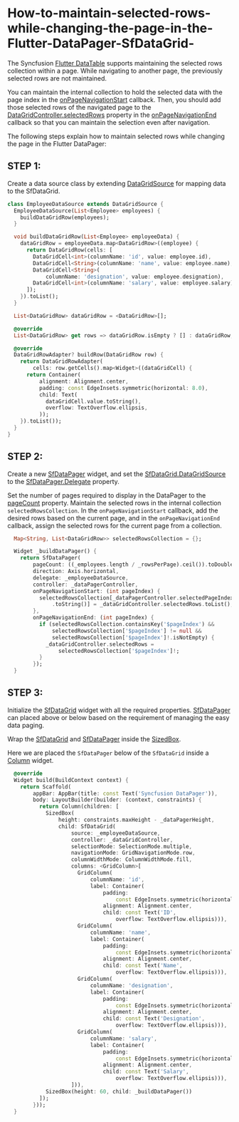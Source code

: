 # How-to-maintain-selected-rows-while-changing-the-page-in-the-Flutter-DataPager-SfDataGrid-

The Syncfusion [Flutter DataTable](https://help.syncfusion.com/flutter/datagrid/overview) supports maintaining the selected rows collection within a page. While navigating to another page, the previously selected rows are not maintained. 

You can maintain the internal collection to hold the selected data with the page index in the [onPageNavigationStart](https://pub.dev/documentation/syncfusion_flutter_datagrid/latest/datagrid/SfDataPager/onPageNavigationStart.html) callback. Then, you should add those selected rows of the navigated page to the [DataGridController.selectedRows](https://pub.dev/documentation/syncfusion_flutter_datagrid/latest/datagrid/DataGridController/selectedRows.html) property in the [onPageNavigationEnd](https://pub.dev/documentation/syncfusion_flutter_datagrid/latest/datagrid/SfDataPager/onPageNavigationEnd.html) callback so that you can maintain the selection even after navigation. 

The following steps explain how to maintain selected rows while changing the page in the Flutter DataPager:

## STEP 1: 
Create a data source class by extending [DataGridSource](https://pub.dev/documentation/syncfusion_flutter_datagrid/latest/datagrid/DataGridSource-class.html) for mapping data to the SfDataGrid.

```dart
class EmployeeDataSource extends DataGridSource {
  EmployeeDataSource(List<Employee> employees) {
    buildDataGridRow(employees);
  }

  void buildDataGridRow(List<Employee> employeeData) {
    dataGridRow = employeeData.map<DataGridRow>((employee) {
      return DataGridRow(cells: [
        DataGridCell<int>(columnName: 'id', value: employee.id),
        DataGridCell<String>(columnName: 'name', value: employee.name),
        DataGridCell<String>(
            columnName: 'designation', value: employee.designation),
        DataGridCell<int>(columnName: 'salary', value: employee.salary),
      ]);
    }).toList();
  }

  List<DataGridRow> dataGridRow = <DataGridRow>[];

  @override
  List<DataGridRow> get rows => dataGridRow.isEmpty ? [] : dataGridRow;

  @override
  DataGridRowAdapter? buildRow(DataGridRow row) {
    return DataGridRowAdapter(
        cells: row.getCells().map<Widget>((dataGridCell) {
      return Container(
          alignment: Alignment.center,
          padding: const EdgeInsets.symmetric(horizontal: 8.0),
          child: Text(
            dataGridCell.value.toString(),
            overflow: TextOverflow.ellipsis,
          ));
    }).toList());
  }
}
```
## STEP 2:

Create a new [SfDataPager](https://pub.dev/documentation/syncfusion_flutter_datagrid/latest/datagrid/SfDataPager/SfDataPager.html) widget, and set the [SfDataGrid.DataGridSource](https://pub.dev/documentation/syncfusion_flutter_datagrid/latest/datagrid/DataGridSource-class.html) to the [SfDataPager.Delegate](https://pub.dev/documentation/syncfusion_flutter_datagrid/latest/datagrid/SfDataPager/delegate.html) property.

Set the number of pages required to display in the DataPager to the [pageCount](https://pub.dev/documentation/syncfusion_flutter_datagrid/latest/datagrid/SfDataPager/pageCount.html) property. Maintain the selected rows in the internal collection `selectedRowsCollection`. In the `onPageNavigationStart` callback, add the desired rows based on the current page, and in the `onPageNavigationEnd` callback, assign the selected rows for the current page from a collection.

```dart
  Map<String, List<DataGridRow>> selectedRowsCollection = {};

  Widget _buildDataPager() {
    return SfDataPager(
        pageCount: ((_employees.length / _rowsPerPage).ceil()).toDouble(),
        direction: Axis.horizontal,
        delegate: _employeeDataSource,
        controller: _dataPagerController,
        onPageNavigationStart: (int pageIndex) {
          selectedRowsCollection[_dataPagerController.selectedPageIndex
              .toString()] = _dataGridController.selectedRows.toList();
        },
        onPageNavigationEnd: (int pageIndex) {
          if (selectedRowsCollection.containsKey('$pageIndex') &&
              selectedRowsCollection['$pageIndex'] != null &&
              selectedRowsCollection['$pageIndex']!.isNotEmpty) {
            _dataGridController.selectedRows =
                selectedRowsCollection['$pageIndex']!;
          }
        });
  }
```

## STEP 3: 
Initialize the [SfDataGrid](https://pub.dev/documentation/syncfusion_flutter_datagrid/latest/datagrid/SfDataGrid-class.html) widget with all the required properties. [SfDataPager](https://pub.dev/documentation/syncfusion_flutter_datagrid/latest/datagrid/SfDataPager/SfDataPager.html) can placed above or below based on the requirement of managing the easy data paging.

Wrap the [SfDataGrid](https://pub.dev/documentation/syncfusion_flutter_datagrid/latest/datagrid/SfDataGrid-class.html) and [SfDataPager](https://pub.dev/documentation/syncfusion_flutter_datagrid/latest/datagrid/SfDataPager/SfDataPager.html) inside the [SizedBox](https://api.flutter.dev/flutter/widgets/SizedBox-class.html).

Here we are placed the `SfDataPager` below of the `SfDataGrid` inside a [Column](https://api.flutter.dev/flutter/widgets/Column-class.html) widget.

```dart
  @override
  Widget build(BuildContext context) {
    return Scaffold(
        appBar: AppBar(title: const Text('Syncfusion DataPager')),
        body: LayoutBuilder(builder: (context, constraints) {
          return Column(children: [
            SizedBox(
                height: constraints.maxHeight - _dataPagerHeight,
                child: SfDataGrid(
                    source: _employeeDataSource,
                    controller: _dataGridController,
                    selectionMode: SelectionMode.multiple,
                    navigationMode: GridNavigationMode.row,
                    columnWidthMode: ColumnWidthMode.fill,
                    columns: <GridColumn>[
                      GridColumn(
                          columnName: 'id',
                          label: Container(
                              padding:
                                  const EdgeInsets.symmetric(horizontal: 8.0),
                              alignment: Alignment.center,
                              child: const Text('ID',
                                  overflow: TextOverflow.ellipsis))),
                      GridColumn(
                          columnName: 'name',
                          label: Container(
                              padding:
                                  const EdgeInsets.symmetric(horizontal: 8.0),
                              alignment: Alignment.center,
                              child: const Text('Name',
                                  overflow: TextOverflow.ellipsis))),
                      GridColumn(
                          columnName: 'designation',
                          label: Container(
                              padding:
                                  const EdgeInsets.symmetric(horizontal: 8.0),
                              alignment: Alignment.center,
                              child: const Text('Designation',
                                  overflow: TextOverflow.ellipsis))),
                      GridColumn(
                          columnName: 'salary',
                          label: Container(
                              padding:
                                  const EdgeInsets.symmetric(horizontal: 8.0),
                              alignment: Alignment.center,
                              child: const Text('Salary',
                                  overflow: TextOverflow.ellipsis))),
                    ])),
            SizedBox(height: 60, child: _buildDataPager())
          ]);
        }));
  }
```